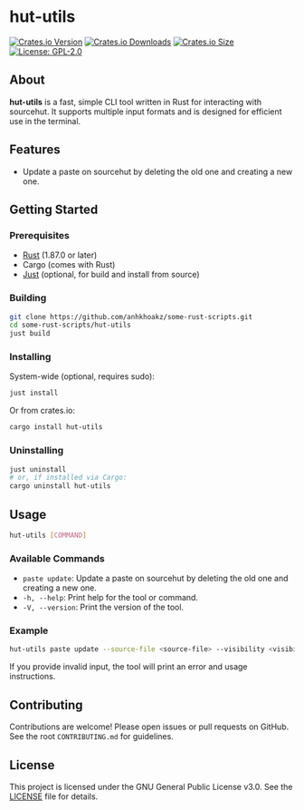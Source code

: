 # hut-utils

[![Crates.io Version](https://img.shields.io/crates/v/hut-utils?style=for-the-badge)](https://crates.io/crates/hut-utils)
[![Crates.io Downloads](https://img.shields.io/crates/d/hut-utils?style=for-the-badge)](https://crates.io/crates/hut-utils)
[![Crates.io Size](https://img.shields.io/crates/size/aspect-ratio?style=for-the-badge)](https://crates.io/crates/hut-utils)
[![License: GPL-2.0](https://img.shields.io/crates/l/hut-utils?style=for-the-badge&logo=gnu&color=A42E2B)](LICENSE)

## About

**hut-utils** is a fast, simple CLI tool written in Rust for interacting with sourcehut. It supports multiple input formats and is designed for efficient use in the terminal.

## Features

- Update a paste on sourcehut by deleting the old one and creating a new one.

## Getting Started

### Prerequisites

- [Rust](https://www.rust-lang.org/tools/install) (1.87.0 or later)
- Cargo (comes with Rust)
- [Just](https://github.com/casey/just) (optional, for build and install from source)

### Building

```sh
git clone https://github.com/anhkhoakz/some-rust-scripts.git
cd some-rust-scripts/hut-utils
just build
```

### Installing

System-wide (optional, requires sudo):

```sh
just install
```

Or from crates.io:

```sh
cargo install hut-utils
```

### Uninstalling

```sh
just uninstall
# or, if installed via Cargo:
cargo uninstall hut-utils
```

## Usage

```sh
hut-utils [COMMAND]
```

### Available Commands

- `paste update`: Update a paste on sourcehut by deleting the old one and creating a new one.
- `-h, --help`: Print help for the tool or command.
- `-V, --version`: Print the version of the tool.

### Example

```sh
hut-utils paste update --source-file <source-file> --visibility <visibility>
```

If you provide invalid input, the tool will print an error and usage instructions.

## Contributing

Contributions are welcome! Please open issues or pull requests on GitHub. See the root `CONTRIBUTING.md` for guidelines.

## License

This project is licensed under the GNU General Public License v3.0. See the [LICENSE](LICENSE) file for details.

